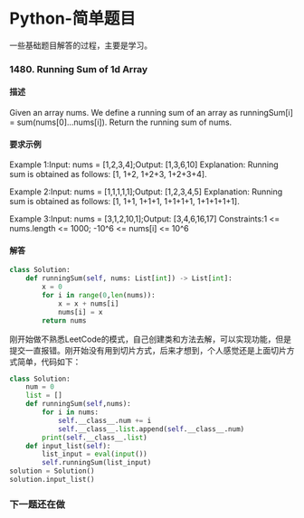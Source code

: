 # Python-简单题目
一些基础题目解答的过程，主要是学习。
### 1480. Running Sum of 1d Array
#### 描述
Given an array nums. We define a running sum of an array as runningSum[i] = sum(nums[0]…nums[i]).
Return the running sum of nums.
#### 要求示例
Example 1:Input: nums = [1,2,3,4];Output: [1,3,6,10]
Explanation: Running sum is obtained as follows: [1, 1+2, 1+2+3, 1+2+3+4].

Example 2:Input: nums = [1,1,1,1,1];Output: [1,2,3,4,5]
Explanation: Running sum is obtained as follows: [1, 1+1, 1+1+1, 1+1+1+1, 1+1+1+1+1].

Example 3:Input: nums = [3,1,2,10,1];Output: [3,4,6,16,17]
Constraints:1 <= nums.length <= 1000; -10^6 <= nums[i] <= 10^6
#### 解答
```python
class Solution:
    def runningSum(self, nums: List[int]) -> List[int]:
        x = 0 
        for i in range(0,len(nums)):
            x = x + nums[i]
            nums[i] = x
        return nums
```
刚开始做不熟悉LeetCode的模式，自己创建类和方法去解，可以实现功能，但是提交一直报错。刚开始没有用到切片方式，后来才想到，个人感觉还是上面切片方式简单，代码如下：
```python
class Solution:
    num = 0
    list = []
    def runningSum(self,nums):
        for i in nums:
            self.__class__.num += i
            self.__class__.list.append(self.__class__.num)
        print(self.__class__.list)
    def input_list(self):
        list_input = eval(input())
        self.runningSum(list_input)
solution = Solution()
solution.input_list()
```
### 下一题还在做
